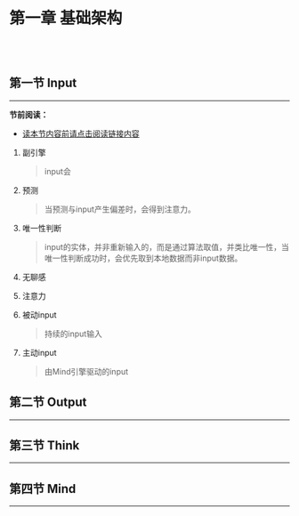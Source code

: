 # 第一章 基础架构













<br><br>

## 第一节 Input

---

**节前阅读：**

- [读本节内容前请点击阅读链接内容](../../)

1. 副引擎

   > input会

2. 预测

   > 当预测与input产生偏差时，会得到注意力。

3. 唯一性判断

   > input的实体，并非重新输入的，而是通过算法取值，并类比唯一性，当唯一性判断成功时，会优先取到本地数据而非input数据。 

4. 无聊感

5. 注意力

6. 被动input

   > 持续的input输入

7. 主动input

   > 由Mind引擎驱动的input



## 第二节 Output

---





## 第三节 Think

---

## 第四节 Mind

---


## 
